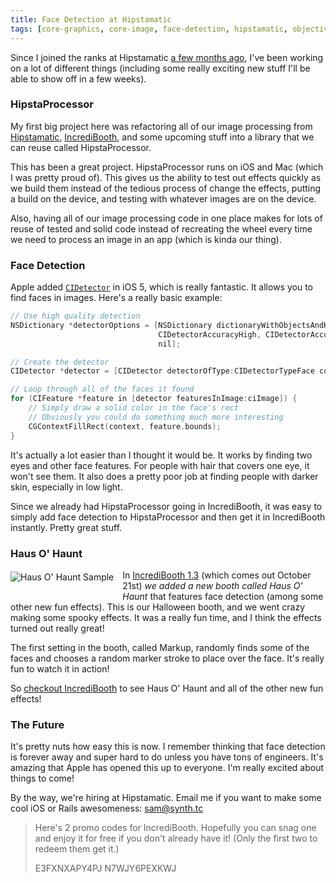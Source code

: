 ```yaml
---
title: Face Detection at Hipstamatic
tags: [core-graphics, core-image, face-detection, hipstamatic, objective-c]
---
```


Since I joined the ranks at Hipstamatic [a few months ago](http://samsoff.es/posts/hey-synthetic), I've been working on a lot of different things (including some really exciting new stuff I'll be able to show off in a few weeks).

### HipstaProcessor

My first big project here was refactoring all of our image processing from [Hipstamatic](http://hipstamatic.com), [IncrediBooth](http://incredibooth.com), and some upcoming stuff into a library that we can reuse called HipstaProcessor.

This has been a great project. HipstaProcessor runs on iOS and Mac (which I was pretty proud of). This gives us the ability to test out effects quickly as we build them instead of the tedious  process of change the effects, putting a build on the device, and testing with whatever images are on the device.

Also, having all of our image processing code in one place makes for lots of reuse of tested and solid code instead of recreating the wheel every time we need to process an image in an app (which is kinda our thing).

### Face Detection

Apple added [`CIDetector`](http://developer.apple.com/library/ios/#documentation/CoreImage/Reference/CIDetector_Ref/Reference/Reference.html) in iOS 5, which is really fantastic. It allows you to find faces in images. Here's a really basic example:

``` objective-c
// Use high quality detection
NSDictionary *detectorOptions = [NSDictionary dictionaryWithObjectsAndKeys:
								 CIDetectorAccuracyHigh, CIDetectorAccuracy,
								 nil];

// Create the detector
CIDetector *detector = [CIDetector detectorOfType:CIDetectorTypeFace context:ciContext options:detectorOptions];

// Loop through all of the faces it found
for (CIFeature *feature in [detector featuresInImage:ciImage]) {
	// Simply draw a solid color in the face's rect
	// Obviously you could do something much more interesting
	CGContextFillRect(context, feature.bounds);
}
```

It's actually a lot easier than I thought it would be. It works by finding two eyes and other face features. For people with hair that covers one eye, it won't see them. It also does a pretty poor job at finding people with darker skin, especially in low light.

Since we already had HipstaProcessor going in IncrediBooth, it was easy to simply add face detection to HipstaProcessor and then get it in IncrediBooth instantly. Pretty great stuff.

### Haus O' Haunt

<a href="http://itunes.apple.com/app/incredibooth/id378754705?mt=8" rel="external nofollow"><img src="http://assets.samsoff.es/posts/face-detection-at-hipstamatic/haunt-sample.jpg" alt="Haus O' Haunt Sample" style="float:left;padding:0.25em 1em 1em 0" /></a> In [IncrediBooth 1.3](http://itunes.apple.com/app/incredibooth/id378754705?mt=8) (which comes out October 21st) *we added a new booth called Haus O' Haunt* that features face detection (among some other new fun effects). This is our Halloween booth, and we went crazy making some spooky effects. It was a really fun time, and I think the effects turned out really great!

The first setting in the booth, called Markup, randomly finds some of the faces and chooses a random marker stroke to place over the face. It's really fun to watch it in action!

So [checkout IncrediBooth](http://itunes.apple.com/app/incredibooth/id378754705?mt=8) to see Haus O' Haunt and all of the other new fun effects!

### The Future

It's pretty nuts how easy this is now. I remember thinking that face detection is forever away and super hard to do unless you have tons of engineers. It's amazing that Apple has opened this up to everyone. I'm really excited about things to come!

By the way, we're hiring at Hipstamatic. Email me if you want to make some cool iOS or Rails awesomeness: [sam@synth.tc](mailto:sam@synth.tc)

> Here's 2 promo codes for IncrediBooth. Hopefully you can snag one and enjoy it for free if you don't already have it! (Only the first two to redeem them get it.)
>
> E3FXNXAPY4PJ
> N7WJY6PEXKWJ
